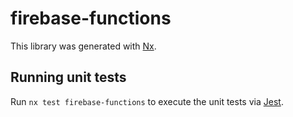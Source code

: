 # firebase-functions

This library was generated with [Nx](https://nx.dev).

## Running unit tests

Run `nx test firebase-functions` to execute the unit tests via [Jest](https://jestjs.io).
